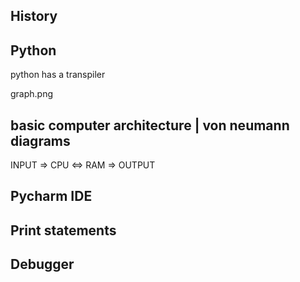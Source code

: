## History

## Python

python has a transpiler

graph.png

## basic computer architecture | von neumann diagrams

INPUT => CPU <=> RAM => OUTPUT


## Pycharm IDE

## Print statements

## Debugger